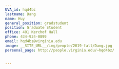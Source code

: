 ```yaml
---
UVA_id: hqd4bz
lastname: Dang
name: Huy
general_position: gradstudent
position: Graduate Student
office: 401 Kerchof Hall
phone: 434-924-0899
email: hqd4bz@virginia.edu
image: __SITE_URL__/img/people/2019-fall/Dang.jpg
personal_page: http://people.virginia.edu/~hqd4bz/


---
```

